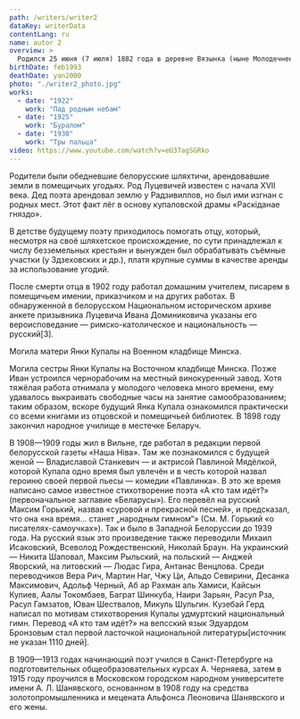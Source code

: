 ```yaml
---
path: /writers/writer2
dataKey: writerData
contentLang: ru
name: autor 2
overview: >
  Родился 25 июня (7 июля) 1882 года в деревне Вязынка (ныне Молодечненского района Минской области Белоруссии) в белорусской католической семье Доминика Онуфриевича Луцевича и Бенигны Ивановны Луцевич (дев. Волосевич).
birthDate: feb1993
deathDate: yan2000
photo: "./writer2_photo.jpg"
works:
  - date: "1922"
    work: "Пад родным небам"
  - date: "1925"
    work: "Буралом"
  - date: "1930"
    work: "Тры пальца"
video: https://www.youtube.com/watch?v=eU37agSGRko
---
```


Родители были обедневшие белорусские шляхтичи, арендовавшие земли в помещичьих угодьях. Род Луцевичей известен с начала XVII века. Дед поэта арендовал землю у Радзивиллов, но был ими изгнан с родных мест. Этот факт лёг в основу купаловской драмы «Раскіданае гняздо».

В детстве будущему поэту приходилось помогать отцу, который, несмотря на своё шляхетское происхождение, по сути принадлежал к числу безземельных крестьян и вынужден был обрабатывать съёмные участки (у Здзеховских и др.), платя крупные суммы в качестве аренды за использование угодий.

После смерти отца в 1902 году работал домашним учителем, писарем в помещичьем имении, приказчиком и на других работах. В обнаруженной в белорусском Национальном историческом архиве анкете призывника Луцевича Ивана Доминиковича указаны его вероисповедание — римско-католическое и национальность — русский[3].

Могила матери Янки Купалы на Военном кладбище Минска.

Могила сестры Янки Купалы на Восточном кладбище Минска.
Позже Иван устроился чернорабочим на местный винокуренный завод. Хотя тяжёлая работа отнимала у молодого человека много времени, ему удавалось выкраивать свободные часы на занятие самообразованием; таким образом, вскоре будущий Янка Купала ознакомился практически со всеми книгами из отцовской и помещичьей библиотек. В 1898 году закончил народное училище в местечке Беларуч.

В 1908—1909 годы жил в Вильне, где работал в редакции первой белорусской газеты «Наша Ніва». Там же познакомился с будущей женой — Владиславой Станкевич — и актрисой Павлиной Мядёлкой, которой Купала одно время был увлечён и в честь которой назвал героиню своей первой пьесы — комедии «Павлинка». В это же время написано самое известное стихотворение поэта «А кто там идёт?» (первоначальное заглавие «Беларусы»). Его перевёл на русский Максим Горький, назвав «суровой и прекрасной песней», и предсказал, что она «на время… станет „народным гимном“» (См. М. Горький «о писателях-самоучках»). Так и было в Западной Белоруссии до 1939 года. На русский язык это произведение также переводили Михаил Исаковский, Всеволод Рождественский, Николай Браун. На украинский — Никита Шаповал, Максим Рыльский, на польский — Анджей Яворский, на литовский — Людас Гира, Антанас Венцлова. Среди переводчиков Вера Рич, Мартин Наг, Чжу Ци, Альдо Севирини, Десанка Максимович, Адольф Черный, Аб ар Рахман аль Хамиси, Кайсын Кулиев, Аалы Токомбаев, Баграт Шинкуба, Наири Зарьян, Расул Рза, Расул Гамзатов, Юван Шествалов, Микуль Шульгин. Кузебай Герд написал по мотивам стихотворения Купалы удмуртский национальный гимн. Перевод «А кто там идёт?» на вепсский язык Эдуардом Бронзовым стал первой ласточкой национальной литературы[источник не указан 1110 дней].

В 1909—1913 годах начинающий поэт учился в Санкт-Петербурге на подготовительных общеобразовательных курсах А. Черняева, затем в 1915 году проучился в Московском городском народном университете имени А. Л. Шанявского, основанном в 1908 году на средства золотопромышленника и мецената Альфонса Леоновича Шанявского и его жены.

